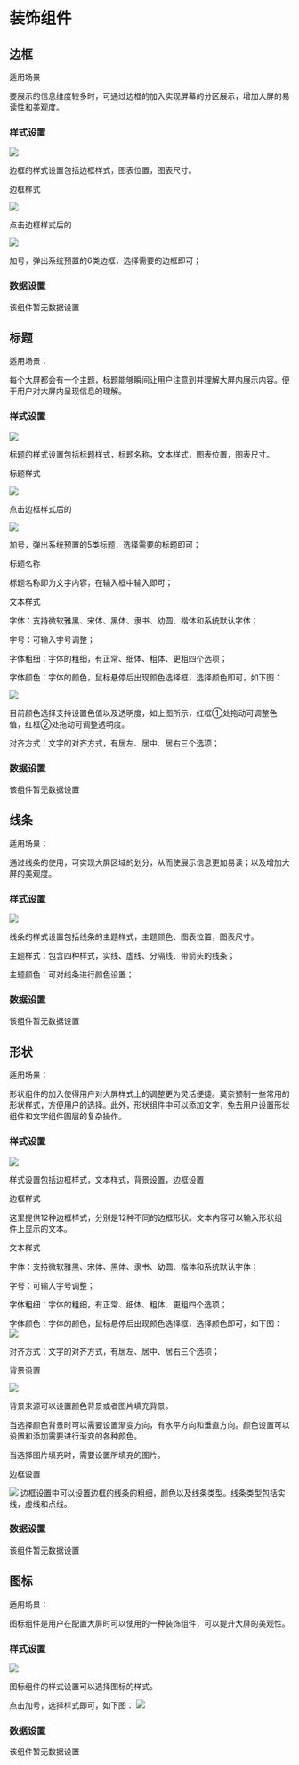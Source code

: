 # 装饰组件

## 边框

适用场景

要展示的信息维度较多时，可通过边框的加入实现屏幕的分区展示，增加大屏的易读性和美观度。

### 样式设置

![](image/55af6b30086938c41bcaea2187a295a0.png)

边框的样式设置包括边框样式，图表位置，图表尺寸。

边框样式

![](image/37270b949ee1f4028c0ad6092941a482.png)

点击边框样式后的

![](image/c6105be6588870ddd83b2ef017730d9a.png)

加号，弹出系统预置的6类边框，选择需要的边框即可；

### 数据设置

该组件暂无数据设置

## 标题

适用场景：

每个大屏都会有一个主题，标题能够瞬间让用户注意到并理解大屏内展示内容。便于用户对大屏内呈现信息的理解。

### 样式设置

![](image/f6c208e5847ece40032cc78510982cd0.png)

标题的样式设置包括标题样式，标题名称，文本样式，图表位置，图表尺寸。

标题样式

![](image/5c947391e8bdec1e9b1ec858b129bbfc.png)

点击边框样式后的

![](image/c6105be6588870ddd83b2ef017730d9a.png)

加号，弹出系统预置的5类标题，选择需要的标题即可；

标题名称

标题名称即为文字内容，在输入框中输入即可；

文本样式

字体：支持微软雅黑、宋体、黑体、隶书、幼圆、楷体和系统默认字体；

字号：可输入字号调整；

字体粗细：字体的粗细，有正常、细体、粗体、更粗四个选项；

字体颜色：字体的颜色，鼠标悬停后出现颜色选择框，选择颜色即可，如下图：

![](image/1590660143(1).png)

目前颜色选择支持设置色值以及透明度，如上图所示，红框①处拖动可调整色值，红框②处拖动可调整透明度。

对齐方式：文字的对齐方式，有居左、居中、居右三个选项；

### 数据设置

该组件暂无数据设置

## 线条

适用场景：

通过线条的使用，可实现大屏区域的划分，从而使展示信息更加易读；以及增加大屏的美观度。

### 样式设置

![](image/c799aaae6d6e4818946d812f6c69de4f.png)

线条的样式设置包括线条的主题样式，主题颜色、图表位置，图表尺寸。

主题样式：包含四种样式，实线、虚线、分隔线、带箭头的线条；

主题颜色：可对线条进行颜色设置；

### 数据设置

该组件暂无数据设置

## 形状

适用场景：

形状组件的加入使得用户对大屏样式上的调整更为灵活便捷。莫奈预制一些常用的形状样式，方便用户的选择。此外，形状组件中可以添加文字，免去用户设置形状组件和文字组件图层的复杂操作。

### 样式设置

![](image/1600140405(1).png)

样式设置包括边框样式，文本样式，背景设置，边框设置

边框样式

这里提供12种边框样式，分别是12种不同的边框形状。文本内容可以输入形状组件上显示的文本。

文本样式

字体：支持微软雅黑、宋体、黑体、隶书、幼圆、楷体和系统默认字体；

字号：可输入字号调整；

字体粗细：字体的粗细，有正常、细体、粗体、更粗四个选项；

字体颜色：字体的颜色，鼠标悬停后出现颜色选择框，选择颜色即可，如下图：
![](image/1589445453(1).png)

对齐方式：文字的对齐方式，有居左、居中、居右三个选项；

背景设置

![](image/1589445692(1).png)

背景来源可以设置颜色背景或者图片填充背景。

当选择颜色背景时可以需要设置渐变方向，有水平方向和垂直方向。颜色设置可以设置和添加需要进行渐变的各种颜色。

当选择图片填充时，需要设置所填充的图片。

边框设置

![](image/1589446429(1).png)
边框设置中可以设置边框的线条的粗细，颜色以及线条类型。线条类型包括实线，虚线和点线。

### 数据设置

该组件暂无数据设置


## 图标

适用场景：

图标组件是用户在配置大屏时可以使用的一种装饰组件，可以提升大屏的美观性。

### 样式设置

![](image/1600140901(1).png)

图标组件的样式设置可以选择图标的样式。

点击加号，选择样式即可，如下图：
![](image/1600140929(1).png)



### 数据设置

该组件暂无数据设置